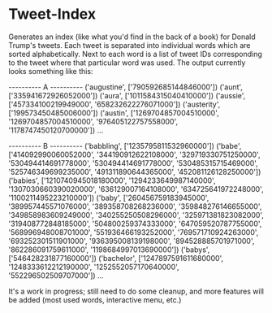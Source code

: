 # Tweet-Index
Generates an index (like what you'd find in the back of a book) for Donald Trump's tweets. Each tweet is separated into individual words which are sorted alphabetically. Next to each word is a list of tweet IDs corresponding to the tweet where that particular word was used. The output currently looks something like this:

---------- A ----------
('augustine', ['790592685144846000'])
('aunt', ['335941672926052000'])
('aura', ['1011584315040410000'])
('aussie', ['457334100219949000', '658232622276071000'])
('austerity', ['199573450485006000'])
('austin', ['1269704857004510000', '1269704857004510000', '976405122757558000', '1178747450120700000'])
...

---------- B ----------
('babbling', ['1235795811532960000'])
('babe', ['414092990060052000', '344190912622108000', '329719330751250000', '530494414691778000', '530494414691778000', '530485315715469000', '525746349699235000', '491311890644365000', '452081126128250000'])
('babies', ['1210740945018180000', '1294233649987140000', '1307030660390020000', '636129007164108000', '634725641972248000', '1100211495223210000'])
('baby', ['260456759183945000', '389957445571076000', '389358708268236000', '359848276146655000', '349858983609249000', '340255250508296000', '325971381823082000', '319408772848185000', '504800259374333000', '647059520787755000', '568996948008701000', '551936466193252000', '769571710924263000', '693252301511901000', '936395008139198000', '894528885701971000', '862286091759611000', '1198684997013690000'])
('babys', ['546428231877160000'])
('bachelor', ['1247897591611680000', '1248333612212190000', '1252552057170640000', '552296502509707000'])
...

It's a work in progress; still need to do some cleanup, and more features will be added (most used words, interactive menu, etc.)
